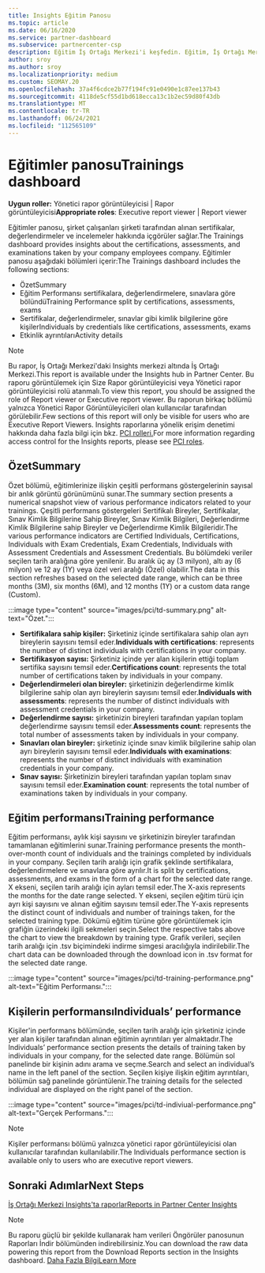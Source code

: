 ```yaml
---
title: Insights Eğitim Panosu
ms.topic: article
ms.date: 06/16/2020
ms.service: partner-dashboard
ms.subservice: partnercenter-csp
description: Eğitim İş Ortağı Merkezi'i keşfedin. Eğitim, İş Ortağı Merkezi Insights (PCI) alanında bulunan raporlardan biri.
author: sroy
ms.author: sroy
ms.localizationpriority: medium
ms.custom: SEOMAY.20
ms.openlocfilehash: 37a4f6cdce2b77f194fc91e0490e1c87ee137b43
ms.sourcegitcommit: 4118de5cf55d1bd618ecca13c1b2ec59d80f43db
ms.translationtype: MT
ms.contentlocale: tr-TR
ms.lasthandoff: 06/24/2021
ms.locfileid: "112565109"
---
```

# <a name="trainings-dashboard"></a><span data-ttu-id="8e7f3-104">Eğitimler panosu</span><span class="sxs-lookup"><span data-stu-id="8e7f3-104">Trainings dashboard</span></span>

<span data-ttu-id="8e7f3-105">**Uygun roller:** Yönetici rapor görüntüleyicisi | Rapor görüntüleyicisi</span><span class="sxs-lookup"><span data-stu-id="8e7f3-105">**Appropriate roles**: Executive report viewer | Report viewer</span></span>

<span data-ttu-id="8e7f3-106">Eğitimler panosu, şirket çalışanları şirketi tarafından alınan sertifikalar, değerlendirmeler ve incelemeler hakkında içgörüler sağlar.</span><span class="sxs-lookup"><span data-stu-id="8e7f3-106">The Trainings dashboard provides insights about the certifications, assessments, and examinations taken by your company employees company.</span></span> <span data-ttu-id="8e7f3-107">Eğitimler panosu aşağıdaki bölümleri içerir:</span><span class="sxs-lookup"><span data-stu-id="8e7f3-107">The Trainings dashboard includes the following sections:</span></span>

- <span data-ttu-id="8e7f3-108">Özet</span><span class="sxs-lookup"><span data-stu-id="8e7f3-108">Summary</span></span>
- <span data-ttu-id="8e7f3-109">Eğitim Performansı sertifikalara, değerlendirmelere, sınavlara göre bölündü</span><span class="sxs-lookup"><span data-stu-id="8e7f3-109">Training Performance split by certifications, assessments, exams</span></span>
- <span data-ttu-id="8e7f3-110">Sertifikalar, değerlendirmeler, sınavlar gibi kimlik bilgilerine göre kişiler</span><span class="sxs-lookup"><span data-stu-id="8e7f3-110">Individuals by credentials like certifications, assessments, exams</span></span>
- <span data-ttu-id="8e7f3-111">Etkinlik ayrıntıları</span><span class="sxs-lookup"><span data-stu-id="8e7f3-111">Activity details</span></span>

>[!NOTE] 
><span data-ttu-id="8e7f3-112">Bu rapor, İş Ortağı Merkezi'daki Insights merkezi altında İş Ortağı Merkezi.</span><span class="sxs-lookup"><span data-stu-id="8e7f3-112">This report is available under the Insights hub in Partner Center.</span></span> <span data-ttu-id="8e7f3-113">Bu raporu görüntülemek için Size Rapor görüntüleyicisi veya Yönetici rapor görüntüleyicisi rolü atanmalı.</span><span class="sxs-lookup"><span data-stu-id="8e7f3-113">To view this report, you should be assigned the role of Report viewer or Executive report viewer.</span></span> <span data-ttu-id="8e7f3-114">Bu raporun birkaç bölümü yalnızca Yönetici Rapor Görüntüleyicileri olan kullanıcılar tarafından görülebilir.</span><span class="sxs-lookup"><span data-stu-id="8e7f3-114">Few sections of this report will only be visible for users who are Executive Report Viewers.</span></span> <span data-ttu-id="8e7f3-115">Insights raporlarına yönelik erişim denetimi hakkında daha fazla bilgi için bkz. [PCI rolleri.](pci-roles.md)</span><span class="sxs-lookup"><span data-stu-id="8e7f3-115">For more information regarding access control for the Insights reports, please see [PCI roles](pci-roles.md).</span></span>

## <a name="summary"></a><span data-ttu-id="8e7f3-116">Özet</span><span class="sxs-lookup"><span data-stu-id="8e7f3-116">Summary</span></span>

<span data-ttu-id="8e7f3-117">Özet bölümü, eğitimlerinize ilişkin çeşitli performans göstergelerinin sayısal bir anlık görüntü görünümünü sunar.</span><span class="sxs-lookup"><span data-stu-id="8e7f3-117">The summary section presents a numerical snapshot view of various performance indicators related to your trainings.</span></span> <span data-ttu-id="8e7f3-118">Çeşitli performans göstergeleri Sertifikalı Bireyler, Sertifikalar, Sınav Kimlik Bilgilerine Sahip Bireyler, Sınav Kimlik Bilgileri, Değerlendirme Kimlik Bilgilerine sahip Bireyler ve Değerlendirme Kimlik Bilgileridir.</span><span class="sxs-lookup"><span data-stu-id="8e7f3-118">The various performance indicators are Certified Individuals, Certifications, Individuals with Exam Credentials, Exam Credentials, Individuals with Assessment Credentials and Assessment Credentials.</span></span> <span data-ttu-id="8e7f3-119">Bu bölümdeki veriler seçilen tarih aralığına göre yenilenir. Bu aralık üç ay (3 milyon), altı ay (6 milyon) ve 12 ay (1Y) veya özel veri aralığı (Özel) olabilir.</span><span class="sxs-lookup"><span data-stu-id="8e7f3-119">The data in this section refreshes based on the selected date range, which can be three months (3M), six months (6M), and 12 months (1Y) or a custom data range (Custom).</span></span> 

:::image type="content" source="images/pci/td-summary.png" alt-text="Özet.":::

- <span data-ttu-id="8e7f3-121">**Sertifikalara sahip kişiler:** Şirketiniz içinde sertifikalara sahip olan ayrı bireylerin sayısını temsil eder.</span><span class="sxs-lookup"><span data-stu-id="8e7f3-121">**Individuals with certifications**: represents the number of distinct individuals with certifications in your company.</span></span>
- <span data-ttu-id="8e7f3-122">**Sertifikasyon sayısı:** Şirketiniz içinde yer alan kişilerin ettiği toplam sertifika sayısını temsil eder.</span><span class="sxs-lookup"><span data-stu-id="8e7f3-122">**Certifications count**: represents the total number of certifications taken by individuals in your company.</span></span>
- <span data-ttu-id="8e7f3-123">**Değerlendirmeleri olan bireyler:** şirketinizin değerlendirme kimlik bilgilerine sahip olan ayrı bireylerin sayısını temsil eder.</span><span class="sxs-lookup"><span data-stu-id="8e7f3-123">**Individuals with assessments**: represents the number of distinct individuals with assessment credentials in your company.</span></span> 
- <span data-ttu-id="8e7f3-124">**Değerlendirme sayısı:** şirketinizin bireyleri tarafından yapılan toplam değerlendirme sayısını temsil eder.</span><span class="sxs-lookup"><span data-stu-id="8e7f3-124">**Assessments count**: represents the total number of assessments taken by individuals in your company.</span></span>
- <span data-ttu-id="8e7f3-125">**Sınavları olan bireyler:** şirketiniz içinde sınav kimlik bilgilerine sahip olan ayrı bireylerin sayısını temsil eder.</span><span class="sxs-lookup"><span data-stu-id="8e7f3-125">**Individuals with examinations**: represents the number of distinct individuals with examination credentials in your company.</span></span> 
- <span data-ttu-id="8e7f3-126">**Sınav sayısı:** Şirketinizin bireyleri tarafından yapılan toplam sınav sayısını temsil eder.</span><span class="sxs-lookup"><span data-stu-id="8e7f3-126">**Examination count**: represents the total number of examinations taken by individuals in your company.</span></span>

## <a name="training-performance"></a><span data-ttu-id="8e7f3-127">Eğitim performansı</span><span class="sxs-lookup"><span data-stu-id="8e7f3-127">Training performance</span></span>

<span data-ttu-id="8e7f3-128">Eğitim performansı, aylık kişi sayısını ve şirketinizin bireyler tarafından tamamlanan eğitimlerini sunar.</span><span class="sxs-lookup"><span data-stu-id="8e7f3-128">Training performance presents the month-over-month count of individuals and the trainings completed by individuals in your company.</span></span> <span data-ttu-id="8e7f3-129">Seçilen tarih aralığı için grafik şeklinde sertifikalara, değerlendirmelere ve sınavlara göre ayrılır.</span><span class="sxs-lookup"><span data-stu-id="8e7f3-129">It is split by certifications, assessments, and exams in the form of a chart for the selected date range.</span></span> <span data-ttu-id="8e7f3-130">X ekseni, seçilen tarih aralığı için ayları temsil eder.</span><span class="sxs-lookup"><span data-stu-id="8e7f3-130">The X-axis represents the months for the date range selected.</span></span> <span data-ttu-id="8e7f3-131">Y ekseni, seçilen eğitim türü için ayrı kişi sayısını ve alınan eğitim sayısını temsil eder.</span><span class="sxs-lookup"><span data-stu-id="8e7f3-131">The Y-axis represents the distinct count of individuals and number of trainings taken, for the selected training type.</span></span> <span data-ttu-id="8e7f3-132">Dökümü eğitim türüne göre görüntülemek için grafiğin üzerindeki ilgili sekmeleri seçin.</span><span class="sxs-lookup"><span data-stu-id="8e7f3-132">Select the respective tabs above the chart to view the breakdown by training type.</span></span> <span data-ttu-id="8e7f3-133">Grafik verileri, seçilen tarih aralığı için .tsv biçimindeki indirme simgesi aracılığıyla indirilebilir.</span><span class="sxs-lookup"><span data-stu-id="8e7f3-133">The chart data can be downloaded through the download icon in .tsv format for the selected date range.</span></span>

:::image type="content" source="images/pci/td-training-performance.png" alt-text="Eğitim Performansı.":::

## <a name="individuals-performance"></a><span data-ttu-id="8e7f3-135">Kişilerin performansı</span><span class="sxs-lookup"><span data-stu-id="8e7f3-135">Individuals’ performance</span></span>

<span data-ttu-id="8e7f3-136">Kişiler'in performans bölümünde, seçilen tarih aralığı için şirketiniz içinde yer alan kişiler tarafından alınan eğitimin ayrıntıları yer almaktadır.</span><span class="sxs-lookup"><span data-stu-id="8e7f3-136">The Individuals’ performance section presents the details of training taken by individuals in your company, for the selected date range.</span></span> <span data-ttu-id="8e7f3-137">Bölümün sol panelinde bir kişinin adını arama ve seçme.</span><span class="sxs-lookup"><span data-stu-id="8e7f3-137">Search and select an individual’s name in the left panel of the section.</span></span> <span data-ttu-id="8e7f3-138">Seçilen kişiye ilişkin eğitim ayrıntıları, bölümün sağ panelinde görüntülenir.</span><span class="sxs-lookup"><span data-stu-id="8e7f3-138">The training details for the selected individual are displayed on the right panel of the section.</span></span>

:::image type="content" source="images/pci/td-indiviual-performance.png" alt-text="Gerçek Performans.":::

>[!NOTE] 
> <span data-ttu-id="8e7f3-140">Kişiler performansı bölümü yalnızca yönetici rapor görüntüleyicisi olan kullanıcılar tarafından kullanılabilir.</span><span class="sxs-lookup"><span data-stu-id="8e7f3-140">The Individuals performance section is available only to users who are executive report viewers.</span></span> 

## <a name="next-steps"></a><span data-ttu-id="8e7f3-141">Sonraki Adımlar</span><span class="sxs-lookup"><span data-stu-id="8e7f3-141">Next Steps</span></span>

[<span data-ttu-id="8e7f3-142">İş Ortağı Merkezi Insights'ta raporlar</span><span class="sxs-lookup"><span data-stu-id="8e7f3-142">Reports in Partner Center Insights</span></span>](partner-center-insights.md)

>[!NOTE] 
> <span data-ttu-id="8e7f3-143">Bu raporu güçlü bir şekilde kullanarak ham verileri Öngörüler panosunun Raporları İndir bölümünden indirebilirsiniz.</span><span class="sxs-lookup"><span data-stu-id="8e7f3-143">You can download the raw data powering this report from the Download Reports section in the Insights dashboard.</span></span> [<span data-ttu-id="8e7f3-144">Daha Fazla Bilgi</span><span class="sxs-lookup"><span data-stu-id="8e7f3-144">Learn More</span></span>](pci-download-reports.md)